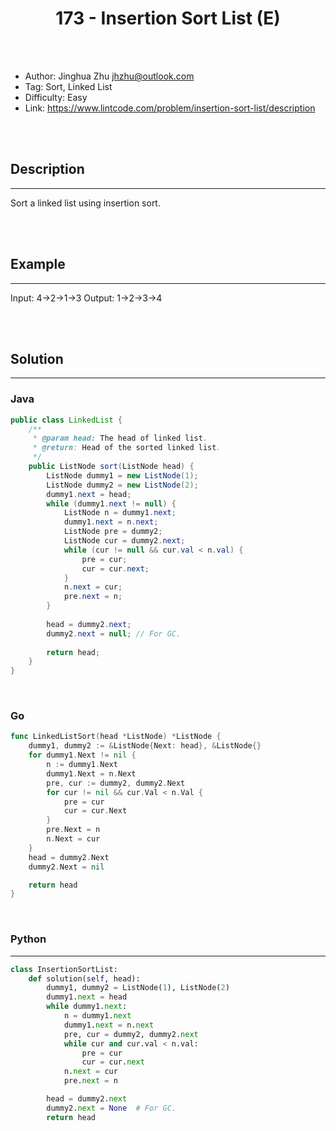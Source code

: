 # <center>173 -  Insertion Sort List (E)</center> 



<br></br>

* Author: Jinghua Zhu <jhzhu@outlook.com>
* Tag: Sort, Linked List
* Difficulty: Easy
* Link: https://www.lintcode.com/problem/insertion-sort-list/description

<br></br>



## Description
----
Sort a linked list using insertion sort.

<br></br>



## Example
----
Input: 4->2->1->3
Output: 1->2->3->4

<br></br>



## Solution
----
### Java
```java
public class LinkedList {
	/**
     * @param head: The head of linked list.
     * @return: Head of the sorted linked list.
     */
	public ListNode sort(ListNode head) {
		ListNode dummy1 = new ListNode(1);
        ListNode dummy2 = new ListNode(2);
        dummy1.next = head;
        while (dummy1.next != null) {
            ListNode n = dummy1.next;
            dummy1.next = n.next;
            ListNode pre = dummy2;
            ListNode cur = dummy2.next;
            while (cur != null && cur.val < n.val) {
                pre = cur;
                cur = cur.next;
            }
            n.next = cur;
            pre.next = n;
        }
        
        head = dummy2.next;
        dummy2.next = null; // For GC.
        
        return head;
	}
}
```

<br>


### Go
```go
func LinkedListSort(head *ListNode) *ListNode {
	dummy1, dummy2 := &ListNode{Next: head}, &ListNode{}
	for dummy1.Next != nil {
		n := dummy1.Next
		dummy1.Next = n.Next
		pre, cur := dummy2, dummy2.Next
		for cur != nil && cur.Val < n.Val {
			pre = cur
			cur = cur.Next
		}
		pre.Next = n
		n.Next = cur
	}
	head = dummy2.Next
	dummy2.Next = nil

	return head
}
```

<br>


### Python
----
```python
class InsertionSortList:
    def solution(self, head):
        dummy1, dummy2 = ListNode(1), ListNode(2)
        dummy1.next = head
        while dummy1.next:
            n = dummy1.next
            dummy1.next = n.next
            pre, cur = dummy2, dummy2.next
            while cur and cur.val < n.val:
                pre = cur
                cur = cur.next
            n.next = cur
            pre.next = n

        head = dummy2.next
        dummy2.next = None  # For GC.
        return head
```